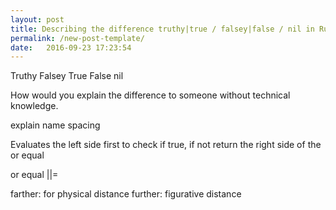 ```yaml
---
layout: post
title: Describing the difference truthy|true / falsey|false / nil in Ruby
permalink: /new-post-template/
date:   2016-09-23 17:23:54
---
```


Truthy
Falsey
True
False
nil

How would you explain the difference to someone without technical knowledge.

explain name spacing

Evaluates the left side first to check if true, if not return the right side of the or equal

or equal ||=

farther: for physical distance
further: figurative distance 